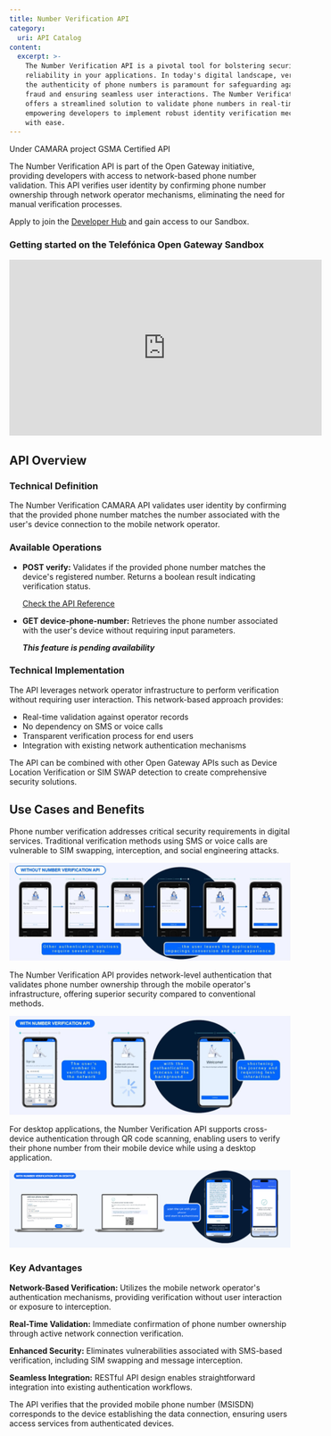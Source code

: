```yaml
---
title: Number Verification API
category:
  uri: API Catalog
content:
  excerpt: >-
    The Number Verification API is a pivotal tool for bolstering security and
    reliability in your applications. In today's digital landscape, verifying
    the authenticity of phone numbers is paramount for safeguarding against
    fraud and ensuring seamless user interactions. The Number Verification API
    offers a streamlined solution to validate phone numbers in real-time,
    empowering developers to implement robust identity verification mechanisms
    with ease.
---
```


<div style={{display: 'flex', gap: '8px', marginBottom: '15px'}}>
  <span style={{backgroundColor: '#f0f0f0', border: '1px solid #ccc', borderRadius: '15px', padding: '4px 12px', fontSize: '12px', fontWeight: 'bold', color: '#666'}}>Under CAMARA project</span>
  <span style={{backgroundColor: '#8a8a8a', color: 'white', borderRadius: '15px', padding: '4px 12px', fontSize: '12px', fontWeight: 'bold'}}>GSMA Certified API</span>
</div>

The Number Verification API is part of the Open Gateway initiative, providing developers with access to network-based phone number validation. This API verifies user identity by confirming phone number ownership through network operator mechanisms, eliminating the need for manual verification processes.

Apply to join the [Developer Hub](https://opengateway.telefonica.com/en/developer-hub/join) and gain access to our Sandbox.

### Getting started on the Telefónica Open Gateway Sandbox

<iframe  
  width="560"  
  height="315"  
  src="https://www.youtube.com/embed/FUQGNlMwYSg?si=tC_C2oS44YjSS_lw"  
  title="YouTube video player"  
  frameborder="0"  
  allow="accelerometer; autoplay; clipboard-write; encrypted-media; gyroscope; picture-in-picture; web-share"  
  referrerpolicy="strict-origin-when-cross-origin"  
  allowfullscreen>
</iframe>

## API Overview

### Technical Definition

The Number Verification CAMARA API validates user identity by confirming that the provided phone number matches the number associated with the user's device connection to the mobile network operator.

### Available Operations

- **POST verify:** Validates if the provided phone number matches the device's registered number. Returns a boolean result indicating verification status.

	[Check the API Reference](/reference/phonenumberverify-2)
  
- **GET device-phone-number:** Retrieves the phone number associated with the user's device without requiring input parameters.

	***This feature is pending availability***

### Technical Implementation

The API leverages network operator infrastructure to perform verification without requiring user interaction. This network-based approach provides:

- Real-time validation against operator records
- No dependency on SMS or voice calls
- Transparent verification process for end users
- Integration with existing network authentication mechanisms

The API can be combined with other Open Gateway APIs such as Device Location Verification or SIM SWAP detection to create comprehensive security solutions.

## Use Cases and Benefits

Phone number verification addresses critical security requirements in digital services. Traditional verification methods using SMS or voice calls are vulnerable to SIM swapping, interception, and social engineering attacks.

![NumberVerification Before](https://github.com/Telefonica/opengateway-developers-website/raw/main/v0/catalog/numberverification/images/NV(1).png)

The Number Verification API provides network-level authentication that validates phone number ownership through the mobile operator's infrastructure, offering superior security compared to conventional methods.

![NumberVerification After](https://github.com/Telefonica/opengateway-developers-website/raw/main/v0/catalog/numberverification/images/NV(2).png)

For desktop applications, the Number Verification API supports cross-device authentication through QR code scanning, enabling users to verify their phone number from their mobile device while using a desktop application.

![NumberVerification Desktop](https://github.com/Telefonica/opengateway-developers-website/raw/main/v0/catalog/numberverification/images/NV(3).png)

### Key Advantages

**Network-Based Verification:** Utilizes the mobile network operator's authentication mechanisms, providing verification without user interaction or exposure to interception.

**Real-Time Validation:** Immediate confirmation of phone number ownership through active network connection verification.

**Enhanced Security:** Eliminates vulnerabilities associated with SMS-based verification, including SIM swapping and message interception.

**Seamless Integration:** RESTful API design enables straightforward integration into existing authentication workflows.

The API verifies that the provided mobile phone number (MSISDN) corresponds to the device establishing the data connection, ensuring users access services from authenticated devices.
